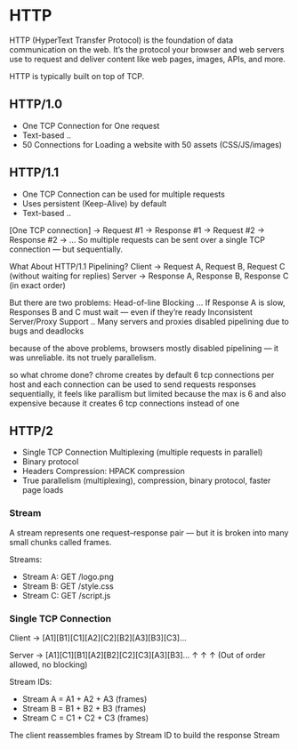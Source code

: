 # HTTP

HTTP (HyperText Transfer Protocol) is the foundation of data communication on the web. It’s the protocol your browser and web servers use to request and deliver content like web pages, images, APIs, and more.


HTTP is typically built on top of TCP.


## HTTP/1.0

- One TCP Connection for One request
- Text-based .. 
- 50 Connections for Loading a website with 50 assets (CSS/JS/images)


## HTTP/1.1
- One TCP Connection can be used for multiple requests
- Uses persistent (Keep-Alive) by default
- Text-based ..

[One TCP connection] → Request #1 → Response #1 → Request #2 → Response #2 → ...
So multiple requests can be sent over a single TCP connection — but sequentially.

What About HTTP/1.1 Pipelining?
Client → Request A, Request B, Request C (without waiting for replies)
Server → Response A, Response B, Response C (in exact order)

But there are two problems:
Head-of-line Blocking ...	If Response A is slow, Responses B and C must wait — even if they’re ready
Inconsistent Server/Proxy Support .. Many servers and proxies disabled pipelining due to bugs and deadlocks

because of the above problems, browsers mostly disabled pipelining — it was unreliable. its not truely parallelism.


so what chrome done?
chrome creates by default 6 tcp connections per host and each connection can be used to send requests responses sequentially, it feels like parallism but limited because the max is 6 and also expensive because it creates 6 tcp connections instead of one


## HTTP/2

- Single TCP Connection Multiplexing (multiple requests in parallel)
- Binary protocol
- Headers Compression: HPACK compression
- True parallelism (multiplexing), compression, binary protocol, faster page loads

### Stream
A stream represents one request–response pair — but it is broken into many small chunks called frames.

Streams:
- Stream A: GET /logo.png
- Stream B: GET /style.css
- Stream C: GET /script.js


### Single TCP Connection

Client → [A1][B1][C1][A2][C2][B2][A3][B3][C3]...

Server → [A1][C1][B1][A2][B2][C2][C3][A3][B3]...
            ↑   ↑   ↑
         (Out of order allowed, no blocking)

Stream IDs:
- Stream A = A1 + A2 + A3 (frames)
- Stream B = B1 + B2 + B3 (frames)
- Stream C = C1 + C2 + C3 (frames)

The client reassembles frames by Stream ID to build the response Stream